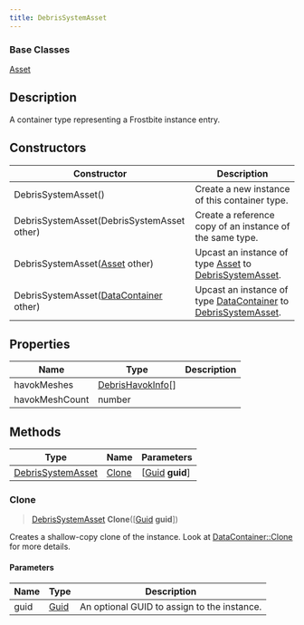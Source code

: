 ```yaml
---
title: DebrisSystemAsset
---
```

### Base Classes

[Asset](Asset)

## Description

A container type representing a Frostbite instance entry.

## Constructors

| Constructor                                                                  | Description                                                                                                               |
| ---------------------------------------------------------------------------- | ------------------------------------------------------------------------------------------------------------------------- |
| DebrisSystemAsset()                                                          | Create a new instance of this container type.                                                                             |
| DebrisSystemAsset(DebrisSystemAsset other)                                   | Create a reference copy of an instance of the same type.                                                                  |
| DebrisSystemAsset([Asset](Asset) other)                                      | Upcast an instance of type [Asset](Asset) to [DebrisSystemAsset](DebrisSystemAsset).                                      |
| DebrisSystemAsset([DataContainer](/vext/ref/shared/class/datacontainer) other) | Upcast an instance of type [DataContainer](/vext/ref/shared/class/datacontainer) to [DebrisSystemAsset](DebrisSystemAsset). |

## Properties

| Name           | Type                                   | Description |
| -------------- | -------------------------------------- | ----------- |
| havokMeshes    | [DebrisHavokInfo](DebrisHavokInfo)\[\] |             |
| havokMeshCount | number                                 |             |

## Methods

| Type                                   | Name            | Parameters                                     |
| -------------------------------------- | --------------- | ---------------------------------------------- |
| [DebrisSystemAsset](DebrisSystemAsset) | [Clone](#clone) | \[[Guid](/vext/ref/shared/class/guid) **guid**\] |

### Clone

> [DebrisSystemAsset](DebrisSystemAsset) **Clone**(\[[Guid](/vext/ref/shared/class/guid) **guid**\])

Creates a shallow-copy clone of the instance. Look at [DataContainer::Clone](/vext/ref/shared/class/datacontainer#clone) for more details.

#### Parameters

| Name | Type         | Description                                 |
| ---- | ------------ | ------------------------------------------- |
| guid | [Guid](Guid) | An optional GUID to assign to the instance. |
